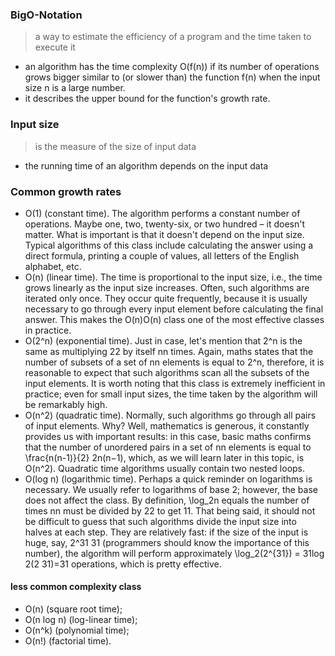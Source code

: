 ### BigO-Notation
> a way to estimate the efficiency of a program and the time taken to execute it
- an algorithm has the time complexity O(f(n)) if its number of operations grows bigger similar to (or slower than) the function f(n) when the input size n is a large number.
- it describes the upper bound for the function's growth rate.


### Input size
> is the measure of the size of input data
- the running time of an algorithm depends on the input data


### Common growth rates
+ O(1) (constant time). The algorithm performs a constant number of operations. Maybe one, two, twenty-six, or two hundred – it doesn't matter. What is important is that it doesn't depend on the input size. Typical algorithms of this class include calculating the answer using a direct formula, printing a couple of values, all letters of the English alphabet, etc.
+ O(n) (linear time). The time is proportional to the input size, i.e., the time grows linearly as the input size increases. Often, such algorithms are iterated only once. They occur quite frequently, because it is usually necessary to go through every input element before calculating the final answer. This makes the O(n)O(n) class one of the most effective classes in practice.
+ O(2^n) (exponential time). Just in case, let's mention that 2^n is the same as multiplying 22 by itself nn times. Again, maths states that the number of subsets of a set of nn elements is equal to 2^n, therefore, it is reasonable to expect that such algorithms scan all the subsets of the input elements. It is worth noting that this class is extremely inefficient in practice; even for small input sizes, the time taken by the algorithm will be remarkably high.
+ O(n^2) (quadratic time). Normally, such algorithms go through all pairs of input elements. Why? Well, mathematics is generous, it constantly provides us with important results: in this case, basic maths confirms that the number of unordered pairs in a set of nn elements is equal to \frac{n(n-1)}{2} 
2n(n−1), which, as we will learn later in this topic, is O(n^2). Quadratic time algorithms usually contain two nested loops.
+ O(log n) (logarithmic time). Perhaps a quick reminder on logarithms is necessary. We usually refer to logarithms of base 2; however, the base does not affect the class. By definition, \log_2n equals the number of times nn must be divided by 22 to get 11. That being said, it should not be difficult to guess that such algorithms divide the input size into halves at each step. They are relatively fast: if the size of the input is huge, say, 2^31
31 (programmers should know the importance of this number), the algorithm will perform approximately \log_2(2^{31}) = 31log
2(2 31)=31 operations, which is pretty effective.

#### less common complexity class
+ O(n) (square root time);
+ O(n log n) (log-linear time);
+ O(n^k) (polynomial time);
+ O(n!) (factorial time).
